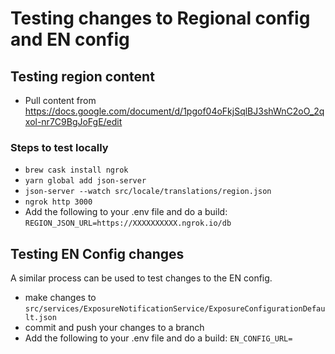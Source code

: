 # Testing changes to Regional config and EN config

## Testing region content

- Pull content from https://docs.google.com/document/d/1pgof04oFkjSqlBJ3shWnC2oO_2qxol-nr7C9BgJoFgE/edit

### Steps to test locally

- `brew cask install ngrok`
- `yarn global add json-server`
- `json-server --watch src/locale/translations/region.json`
- `ngrok http 3000`
- Add the following to your .env file and do a build: `REGION_JSON_URL=https://XXXXXXXXXX.ngrok.io/db`

## Testing EN Config changes

A similar process can be used to test changes to the EN config.

- make changes to `src/services/ExposureNotificationService/ExposureConfigurationDefault.json`
- commit and push your changes to a branch
- Add the following to your .env file and do a build: `EN_CONFIG_URL=`
